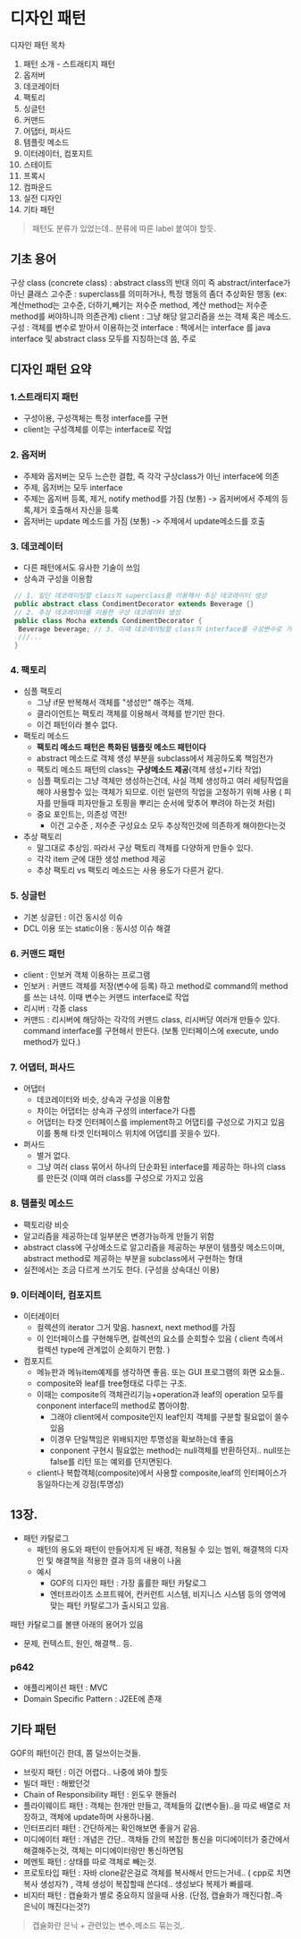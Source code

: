 # 디자인 패턴

디자인 패턴 목차
1. 패턴 소개 - 스트래티지 패턴
2. 옵저버
3. 데코레이터
4. 팩토리
5. 싱글턴
6. 커맨드
7. 어댑터, 퍼사드
8. 템플릿 메소드
9. 이터레이터, 컴포지트
10. 스테이트
11. 프록시
12. 컴파운드
13. 실전 디자인
14. 기타 패턴

> 패턴도 분류가 있었는데.. 분류에 따른 label 붙여야 할듯.

## 기초 용어

구상 class (concrete class) :  abstract class의 반대 의미 즉 abstract/interface가 아닌 클래스
고수준 : superclass를 의미하거나, 특정 행동의 좀더 추상화된 행동 
         (ex: 계산method는 고수준, 더하기,빼기는 저수준 method, 계산 method는 저수준 method를 써야하니까 의존관계)
client : 그냥 해당 알고리즘을 쓰는 객체 혹은 메소드.
구성 : 객체를 변수로 받아서 이용하는것
interface : 책에서는 interface 를 java interface 및 abstract class 모두를 지칭하는데 씀, 주로

## 디자인 패턴 요약
### 1.스트래티지 패턴
- 구성이용, 구성객체는 특정 interface를 구현
- client는 구성객체를 이루는 interface로 작업
### 2. 옵저버
- 주제와 옵저버는 모두 느슨한 결합, 즉 각각 구상class가 아닌 interface에 의존
- 주제, 옵저버는 모두 interface
- 주제는 옵저버 등록, 제거, notify method를 가짐 (보통) -> 옵저버에서 주제의 등록,제거 호출해서 자신을 등록
- 옵저버는 update 메소드를 가짐 (보통) -> 주제에서 update메소드를 호출
### 3. 데코레이터 
- 다른 패턴에서도 유사한 기술이 쓰임
- 상속과 구성을 이용함
```java
 // 1. 일단 데코레이팅할 class의 superclass를 이용해서 추상 데코레이터 생성
 public abstract class CondimentDecorator extends Beverage {}
 // 2. 추상 데코레이터를 이용한 구상 데코레이터 생성
 public class Mocha extends CondimentDecorator {
  Beverage beverage; // 3. 이때 데코레이팅할 class의 interface를 구성변수로 가지고 있는다
  ///...
 }
```
### 4. 팩토리
- 심플 팩토리
  - 그냥 if문 반복해서 객체를 "생성만" 해주는 객체.
  - 클라이언트는 팩토리 객체를 이용해서 객체를 받기만 한다.
  - 이건 패턴이라 볼수 없다.
- 팩토리 메소드
  - **팩토리 메소드 패턴은 특화된 템플릿 메소드 패턴이다**
  - abstract 메소드로 객체 생성 부분을 subclass에서 제공하도록 책임전가
  - 팩토리 메소드 패턴의 class는 **구상메소드 제공**(객체 생성+기타 작업)
  - 심플 팩토리는 그냥 객체만 생성하는건데, 사실 객체 생성하고 여러 세팅작업을 해야 사용할수 있는 객체가 되므로.
    이런 일련의 작업을 고정하기 위해 사용 ( 피자를 만들때 피자만들고 토핑을 뿌리는 순서에 맞추어 뿌려야 하는것 처럼)
  - 중요 포인트는, 의존성 역전!
    - 이건 고수준 , 저수준 구성요소 모두 추상적인것에 의존하게 해야한다는것 
- 추상 팩토리
  - 말그대로 추상임. 따라서 구상 팩토리 객체를 다양하게 만들수 있다.
  - 각각 item 군에 대한 생성 method 제공
  - 추상 팩토리 vs 팩토리 메소드는 사용 용도가 다른거 같다. 
 
### 5. 싱글턴
- 기본 싱글턴 : 이건 동시성 이슈
- DCL 이용 또는 static이용 : 동시성 이슈 해결

### 6. 커맨드 패턴
- client : 인보커 객체 이용하는 프로그램
- 인보커 : 커맨드 객체를 저장(변수에 등록) 하고 method로 command의 method를 쓰는 녀석. 이때 변수는 커맨드 interface로 작업
- 리시버 : 각종 class
- 커맨드 : 리시버에 해당하는 각각의 커맨드 class, 리시버당 여러개 만들수 있다. command interface를 구현해서 만든다. (보통 인터페이스에 execute, undo method가 있다.)

### 7. 어댑터, 퍼사드
- 어댑터
  - 데코레이터와 비슷, 상속과 구성을 이용함
  - 차이는 어댑터는 상속과 구성의 interface가 다름
  - 어댑터는 타겟 인터페이스를 implement하고 어댑티를 구성으로 가지고 있음
    이를 통해 타겟 인터페이스 위치에 어댑티를 꼿을수 있다.
- 퍼사드
  - 별거 없다. 
  - 그냥 여러 class 묶어서 하나의 단순화된 interface를 제공하는 하나의 class를 만든것 (이때 여러 class를 구성으로 가지고 있음

### 8. 템플릿 메소드
- 팩토리랑 비슷
- 알고리즘을 제공하는데 일부분은 변경가능하게 만들기 위함
- abstract class에 구상메소드로 알고리즘을 제공하는 부분이 템플릿 메소드이며, abstract method로 제공하는 부분을 subclass에서 구현하는 형태
- 실전에서는 조금 다르게 쓰기도 한다. (구성을 상속대신 이용)

### 9. 이터레이터, 컴포지트
- 이터레이터
  - 컬렉션의 iterator 그거 맞음. hasnext, next method를 가짐
  - 이 인터페이스를 구현해두면, 컬렉션의 요소를 순회할수 있음 ( client 측에서 컬렉션 type에 관계없이 순회하기 편함. )
- 컴포지트
  - 메뉴판과 메뉴item예제를 생각하면 좋음. 또는 GUI 프로그램의 화면 요소들..
  - composite와 leaf를 tree형태로 다루는 구조.
  - 이때는 composite의 객체관리기능+operation과 leaf의 operation 모두를 conponent interface의 method로 뽑아야함.
      - 그래야 client에서 composite인지 leaf인지 객체를 구분할 필요없이 쓸수있음
      - 이경우 단일책임은 위배되지만 투명성을 확보하는데 좋음
      - conponent 구현시 필요없는 method는 null객체를 반환하던지.. null또는 false를 리턴 또는 예외를 던지면된다.
  - client나 복합객체(composite)에서 사용할 composite,leaf의 인터페이스가 동일하다는게 강점(투명성)


## 13장.

- 패턴 카탈로그
  - 패턴의 용도와 패턴이 만들어지게 된 배경, 적용될 수 있는 범위, 해결책의 디자인 및 해결책을 적용한 결과 등의 내용이 나옴
  - 예시
    - GOF의 디자인 패턴 : 가장 훌률한 패턴 카탈로그
    - 엔터프라이즈 소프트웨어, 컨커런트 시스템, 비지니스 시스템 등의 영역에 맞는 패턴 카탈로그가 출시되고 있음. 
  
패턴 카탈로그를 볼땐 아래의 용어가 있음
- 문제, 컨텍스트, 원인, 해결책.. 등.
    
### p642

- 애플리케이션 패턴 : MVC
- Domain Specific Pattern : J2EE에 존재

## 기타 패턴

GOF의 패턴이긴 한데, 쫌 덜쓰이는것들.

- 브릿지 패턴 : 이건 어렵다.. 나중에 봐야 할듯
- 빌더 패턴 : 해봤던것
- Chain of Responsibility 패턴 : 윈도우 핸들러
- 플라이웨이트 패턴 : 객체는 한개만 만들고, 객체들의 값(변수들)..을 따로 배열로 저장하고, 객체에 update하며 사용하나봄.
- 인터프리터 패턴 : 간단하게는 확인해보면 좋을거 같음.
- 미디에이터 패턴 : 개념은 간단.. 객채들 간의 복잡한 통신을 미디에이터가 중간에서 해결해주는것, 객체는 미디에이터랑만 통신하면됨 
- 메멘토 패턴 : 상태를 따로 객체로 빼는것.
- 프로토타입 패턴 : 자바 clone같은걸로 객체를 복사해서 만드는거네.. ( cpp로 치면 복사 생성자?) , 객체 생성이 복잡할때 쓴다데.. 생성보다 복제가 빠를때.
- 비지터 패턴 : 캡슐화가 별로 중요하지 않을때 사용. (단점, 캡슐화가 깨진다함..즉 은닉이 깨진다는것?)

> 캡슐화란 은닉 + 관련있는 변수,메소드 묶는것,.